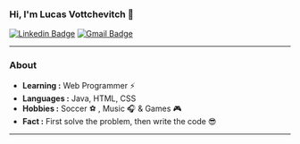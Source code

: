 ### Hi, I'm Lucas Vottchevitch 👋
[![Linkedin Badge](https://img.shields.io/badge/-Lucas_Vottchevitch-blue?style=flat-square&logo=Linkedin&logoColor=white&link=https://https://www.linkedin.com/in/lucasvottchevitch//)](https://www.linkedin.com/in/lucasvottchevitch/) [![Gmail Badge](https://img.shields.io/badge/-vottchelucas@gmail.com-c14438?style=flat-square&logo=Gmail&logoColor=white&link=mailto:vottchelucas@gmail.com)](mailto:vottchelucas@gmail.com)

---------------------------------------------------------------------------------------------------------------------------------------------------------------------------------
### About

-  **Learning :** Web Programmer :zap:	
-  **Languages :** Java, HTML, CSS
-  **Hobbies :** Soccer ⚽ , Music :headphones: & Games :video_game:
-  **Fact :** First solve the problem, then write the code :sunglasses:
---------------------------------------------------------------------------------------------------------------------------------------------------------------------------------
<!--
**LucasVottche/LucasVottche** is a ✨ _special_ ✨ repository because its `README.md` (this file) appears on your GitHub profile.

Here are some ideas to get you started:

- 🔭 I’m currently working on ...
- 🌱 I’m currently learning ...
- 👯 I’m looking to collaborate on ...
- 🤔 I’m looking for help with ...
- 💬 Ask me about ...
- 📫 How to reach me: ...
- 😄 Pronouns: ...
- ⚡ Fun fact: ...
-->
